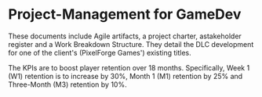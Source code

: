 # Project-Management for GameDev
These documents include Agile artifacts, a project charter, astakeholder register and a Work Breakdown Structure. They detail the DLC development for one of the client's (PixelForge Games') existing titles.

The KPIs are to boost player retention over 18 months. Specifically,
Week 1 (W1) retention is to increase by 30%,
Month 1 (M1) retention by 25% and
Three-Month (M3) retention by 10%.

